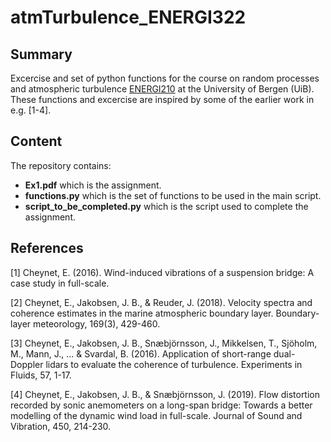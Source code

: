 # atmTurbulence_ENERGI322

## Summary
Excercise and set of python functions for the course on random processes and atmospheric turbulence [ENERGI210](https://www.uib.no/en/course/ENERGI322) at the University of Bergen (UiB). These functions and excercise are inspired by some of the earlier work in e.g. [1-4].

## Content

The repository contains:
- **Ex1.pdf** which is the assignment.
- **functions.py** which is the set of functions to be used in the main script.
- **script_to_be_completed.py** which is the script used to complete the assignment.
  
## References
[1] Cheynet, E. (2016). Wind-induced vibrations of a suspension bridge: A case study in full-scale.

[2] Cheynet, E., Jakobsen, J. B., & Reuder, J. (2018). Velocity spectra and coherence estimates in the marine atmospheric boundary layer. Boundary-layer meteorology, 169(3), 429-460.

[3] Cheynet, E., Jakobsen, J. B., Snæbjörnsson, J., Mikkelsen, T., Sjöholm, M., Mann, J., ... & Svardal, B. (2016). Application of short-range dual-Doppler lidars to evaluate the coherence of turbulence. Experiments in Fluids, 57, 1-17.

[4] Cheynet, E., Jakobsen, J. B., & Snæbjörnsson, J. (2019). Flow distortion recorded by sonic anemometers on a long-span bridge: Towards a better modelling of the dynamic wind load in full-scale. Journal of Sound and Vibration, 450, 214-230.
